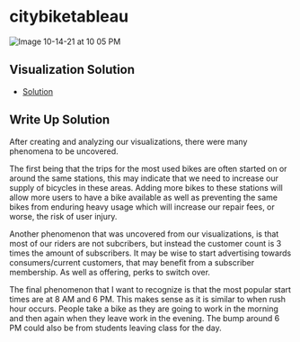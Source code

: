# citybiketableau

![Image 10-14-21 at 10 05 PM](https://user-images.githubusercontent.com/82057838/137420833-cc1fbfd8-1e23-4d3b-9e97-0f4476ddbfd5.jpg)

## Visualization Solution

* [Solution](https://public.tableau.com/app/profile/ariel2903/viz/CitiBike_16335484614600/CitiBikeDashboard?publish=yes)

## Write Up Solution

After creating and analyzing our visualizations, there were many phenomena to be uncovered.

The first being that the trips for the most used bikes are often started on or around the same stations, this may indicate that we need to increase our supply of bicycles in these areas. Adding more bikes to these stations will allow more users to have a bike available as well as preventing the same bikes from enduring heavy usage which will increase our repair fees, or worse, the risk of user injury.

Another phenomenon that was uncovered from our visualizations, is that most of our riders are not subcribers, but instead the customer count is 3 times the amount of subscribers. It may be wise to start advertising towards consumers/current customers, that may benefit from a subscriber membership. As well as offering, perks to switch over. 

The final phenomenon that I want to recognize is that the most popular start times are at 8 AM and 6 PM. This makes sense as it is similar to when rush hour occurs. People take a bike as they are going to work in the morning and then again when they leave work in the evening. The bump around 6 PM could also be from students leaving class for the day.
